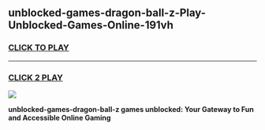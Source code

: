 
## unblocked-games-dragon-ball-z-Play-Unblocked-Games-Online-191vh
<h3>
<a href="https://premium76.site?title=unblocked-games-dragon-ball-z&ref=24A">CLICK TO PLAY</a></h3>
<hr>

<h3>
<a href="https://premium76.site?title=unblocked-games-dragon-ball-z&ref=24A">CLICK 2 PLAY</a>
  
</h3>

<a href="https://premium76.site?title=unblocked-games-dragon-ball-z&ref=24A"><img src="https://clearcache.store/games.png"></a>


**unblocked-games-dragon-ball-z games unblocked: Your Gateway to Fun and Accessible Online Gaming**
